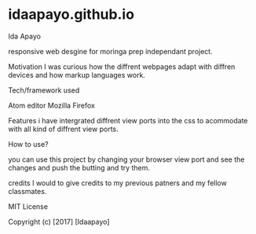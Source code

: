 # idaapayo.github.io
Ida Apayo

responsive web desgine for moringa prep independant project.

Motivation 
I was curious how the diffrent webpages adapt with diffren devices and how 
markup languages work.

Tech/framework used

Atom editor
Mozilla Firefox

Features
i have intergrated diffrent view ports into the css to acommodate with all kind of 
diffrent view ports.

How to use?

you can use this project by changing your browser view port and see the changes and 
push the butting and try them.

credits
I would to give credits to my previous patners and my fellow classmates.

MIT License

Copyright (c) [2017] [Idaapayo]


